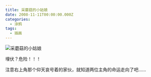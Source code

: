 ```yaml
---
title: 采蘑菇的小姑娘
date: 2008-11-11T00:00:00.000Z
categories:
  - 涂鸦
tags:
  - 插画
---
```


![采蘑菇的小姑娘](https://media.kaerozhi.com/2025/06/62baa1a6087159cd9b949910603971f6.webp)

埋伏？危险！！！

注意右上角那个仰天哀号着的家伙，就知道两位主角的命运走向了吧……
